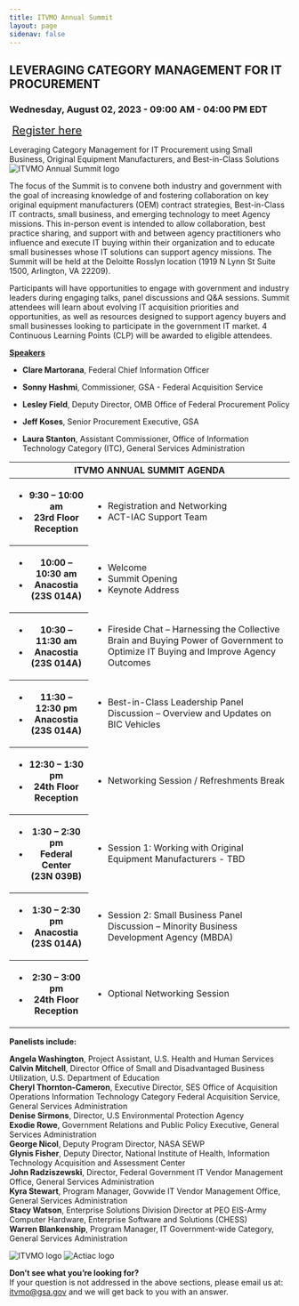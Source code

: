 ```yaml
---
title: ITVMO Annual Summit
layout: page
sidenav: false
---
```


<section class="grid-container border-bottom border-gray-30 padding-left-0 padding-right-1 animate fade" id="annual-summit">
<div class="center-div">
  <h1 class="margin-0" >LEVERAGING CATEGORY MANAGEMENT FOR IT PROCUREMENT</h1>
  <h3>Wednesday, August 02, 2023 - 09:00 AM - 04:00 PM EDT</h3>
  <a id="report" style="padding: 5px; font-size:20px; margin:auto;" href="https://www.actiac.org/act-iac-event/itvmo-annual-summit-leveraging-it-category-management-small-business">Register here</a>
</div>
<p id="itvmo-annual-summit">
<span>Leveraging Category Management for IT Procurement using Small Business, Original Equipment Manufacturers, and Best-in-Class Solutions</span>
<img id="itvmo-summit-image" alt="ITVMO Annual Summit logo" src="{{site.baseurl}}/assets/images/logos/itvmo-annual-summit-large.png">
</p>
<p>
The focus of the Summit is to convene both industry and government with the goal of increasing knowledge of and fostering collaboration on key original equipment manufacturers (OEM) contract strategies, Best-in-Class IT contracts, small business, and emerging technology to meet Agency missions. This in-person event is intended to allow collaboration, best practice sharing, and support with and between agency practitioners who influence and execute IT buying within their organization and to educate small businesses whose IT solutions can support agency missions. The Summit will be held at the Deloitte Rosslyn location (1919 N Lynn St Suite 1500, Arlington, VA 22209).
</p>
<p>
Participants will have opportunities to engage with government and industry leaders during engaging talks, panel discussions and Q&A sessions. Summit attendees will learn about evolving IT acquisition priorities and opportunities, as well as resources designed to support agency buyers and small businesses looking to participate in the government IT market.
4 Continuous Learning Points (CLP) will be awarded to eligible attendees.
</p>

<p>
  <b><u>Speakers</u></b>
  <ul>
    <li><p><img alt="" src="{{site.baseurl}}/assets/images/person/clare-martorana.png"><span><b>Clare Martorana</b>, Federal Chief Information Officer</span></p></li>
    <li><p><img alt="" src="{{site.baseurl}}/assets/images/person/sonny-hashmi.png"><span><b>Sonny Hashmi</b>, Commissioner, GSA - Federal Acquisition Service</span></p></li>
    <li><p><img alt="" src="{{site.baseurl}}/assets/images/person/lesley-field.png"><span><b>Lesley Field</b>, Deputy Director, OMB Office of Federal Procurement Policy</span></p></li>
    <li><p><img alt="" src="{{site.baseurl}}/assets/images/person/jeff-koses.png"><span><b>Jeff Koses</b>, Senior Procurement Executive, GSA</span></p></li>
    <li><p><img alt="" src="{{site.baseurl}}/assets/images/person/laura-stanton.png"><span><b>Laura Stanton</b>, Assistant Commissioner, Office of Information Technology Category (ITC), General Services Administration</span></p></li>
  </ul>

<div class="center-table">
  <table class="styled-table">
    <thead>
      <tr>
        <th colspan="2">ITVMO ANNUAL SUMMIT AGENDA</th>
      </tr>
    </thead>
    <tr>
      <th>
        <ul>
          <li>9:30 – 10:00 am</li>
          <li class="location">23rd Floor Reception</li>
        </ul>
      </th>
      <td>
        <ul>
          <li><span>Registration and Networking</span></li>
          <li>ACT-IAC Support Team</li>
        </ul>
      </td>
    </tr>
    <tr>
      <th>
        <ul>
          <li>10:00 – 10:30 am</li>
          <li class="location">Anacostia<br> (23S 014A)</li>
        </ul>
      </th>
      <td>
        <ul>
          <li>Welcome </li>
          <li>Summit Opening</li>
          <li>Keynote Address</li>
        </ul>
      </td>
    </tr>
    <tr>
      <th>
        <ul>
          <li>10:30 – 11:30 am</li>
          <li class="location">Anacostia<br> (23S 014A)</li>
        </ul>
      </th>
      <td>
        <ul>
          <li>Fireside Chat – Harnessing the Collective Brain and Buying Power of Government to Optimize IT Buying and Improve Agency Outcomes</li>
        </ul>
      </td>
    </tr>
    <tr>
      <th>
        <ul>
          <li>11:30 – 12:30 pm</li>
          <li class="location">Anacostia<br> (23S 014A)</li>
        </ul>
      </th>
      <td>
        <ul>
          <li>Best-in-Class Leadership Panel Discussion – Overview and Updates on BIC Vehicles</li>
        </ul>
      </td>
    </tr>
    <tr>
      <th>
        <ul>
          <li>12:30 – 1:30 pm</li>
          <li class="location">24th Floor Reception</li>
        </ul>
      </th>
      <td>
        <ul>
          <li>Networking Session / <span>Refreshments Break</span></li>
        </ul>
      </td>
    </tr>
    <tr>
      <th>
        <ul>
          <li>1:30 – 2:30 pm</li>
          <li class="location">Federal Center<br>(23N 039B)</li>
        </ul>
      </th>
      <td>
        <ul>
          <li>Session 1: Working with Original Equipment Manufacturers - TBD</li>
        </ul>
      </td>
    </tr>
    <tr>
      <th>
        <ul>
          <li>1:30 – 2:30 pm</li>
          <li class="location">Anacostia<br> (23S 014A)</li>
        </ul>
      </th>
      <td>
        <ul>
          <li>Session 2: Small Business Panel Discussion – Minority Business Development Agency (MBDA)</li>
        </ul>
      </td>
    </tr>
    <tr>
      <th>
        <ul>
          <li>2:30 – 3:00 pm</li>
          <li class="location">24th Floor Reception</li>
        </ul>
      </th>
      <td>
        <ul>
          <li><span>Optional Networking Session</span></li>
        </ul>
      </td>
    </tr>
  </table>
</div>

<p><b>Panelists include:</b></p>
<b>Angela Washington</b>, Project Assistant, U.S. Health and Human Services<br>
<b>Calvin Mitchell</b>, Director Office of Small and Disadvantaged Business Utilization, U.S. Department of Education<br>
<b>Cheryl Thornton-Cameron</b>, Executive Director, SES Office of Acquisition Operations Information Technology Category Federal Acquisition Service, General Services Administration<br>
<b>Denise Sirmons</b>, Director, U.S Environmental Protection Agency<br>
<b>Exodie Rowe</b>, Government Relations and Public Policy Executive, General Services Administration<br>
<b>George Nicol</b>, Deputy Program Director, NASA SEWP<br>
<b>Glynis Fisher</b>, Deputy Director, National Institute of Health, Information Technology Acquisition and Assessment Center<br>
<b>John Radziszewski</b>, Director, Federal Government IT Vendor Management Office, General Services Administration<br>
<b>Kyra Stewart</b>, Program Manager, Govwide IT Vendor Management Office, General Services Administration<br>
<b>Stacy Watson</b>, Enterprise Solutions Division Director at PEO EIS-Army Computer Hardware, Enterprise Software and Solutions (CHESS)<br>
<b>Warren Blankenship</b>, Program Manager, IT Government-wide Category, General Services Administration<br>
</p>
<div id="logo-section">
<img alt="ITVMO logo" id="itvmo-logo" src="{{site.baseurl}}/assets/images/logos/ITVMO_logo_colorlarge.png">
<img alt="Actiac logo" id="actiac-logo" src="{{site.baseurl}}/assets/images/logos/actiac.jpg">
</div>

</section>
<section class="grid-container padding-left-0 padding-right-1">
<p><strong>Don’t see what you’re looking for?</strong><br>
If your question is not addressed in the above sections, please email us at: <a href="mailto:itvmo@gsa.gov">itvmo@gsa.gov</a> and we will get back to you with an answer.</p>
</section>

